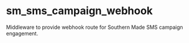 # sm_sms_campaign_webhook
Middleware to provide webhook route for Southern Made SMS campaign engagement.

